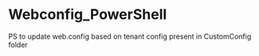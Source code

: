 # Webconfig_PowerShell
PS to update web.config based on tenant config present in CustomConfig folder
